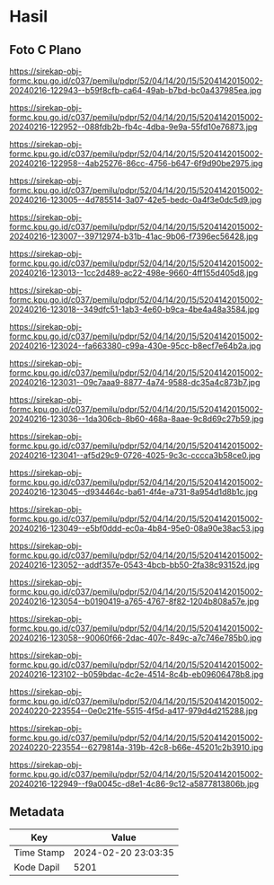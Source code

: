 # Hasil

## Foto C Plano

https://sirekap-obj-formc.kpu.go.id/c037/pemilu/pdpr/52/04/14/20/15/5204142015002-20240216-122943--b59f8cfb-ca64-49ab-b7bd-bc0a437985ea.jpg

https://sirekap-obj-formc.kpu.go.id/c037/pemilu/pdpr/52/04/14/20/15/5204142015002-20240216-122952--088fdb2b-fb4c-4dba-9e9a-55fd10e76873.jpg

https://sirekap-obj-formc.kpu.go.id/c037/pemilu/pdpr/52/04/14/20/15/5204142015002-20240216-122958--4ab25276-86cc-4756-b647-6f9d90be2975.jpg

https://sirekap-obj-formc.kpu.go.id/c037/pemilu/pdpr/52/04/14/20/15/5204142015002-20240216-123005--4d785514-3a07-42e5-bedc-0a4f3e0dc5d9.jpg

https://sirekap-obj-formc.kpu.go.id/c037/pemilu/pdpr/52/04/14/20/15/5204142015002-20240216-123007--39712974-b31b-41ac-9b06-f7396ec56428.jpg

https://sirekap-obj-formc.kpu.go.id/c037/pemilu/pdpr/52/04/14/20/15/5204142015002-20240216-123013--1cc2d489-ac22-498e-9660-4ff155d405d8.jpg

https://sirekap-obj-formc.kpu.go.id/c037/pemilu/pdpr/52/04/14/20/15/5204142015002-20240216-123018--349dfc51-1ab3-4e60-b9ca-4be4a48a3584.jpg

https://sirekap-obj-formc.kpu.go.id/c037/pemilu/pdpr/52/04/14/20/15/5204142015002-20240216-123024--fa663380-c99a-430e-95cc-b8ecf7e64b2a.jpg

https://sirekap-obj-formc.kpu.go.id/c037/pemilu/pdpr/52/04/14/20/15/5204142015002-20240216-123031--09c7aaa9-8877-4a74-9588-dc35a4c873b7.jpg

https://sirekap-obj-formc.kpu.go.id/c037/pemilu/pdpr/52/04/14/20/15/5204142015002-20240216-123036--1da306cb-8b60-468a-8aae-9c8d69c27b59.jpg

https://sirekap-obj-formc.kpu.go.id/c037/pemilu/pdpr/52/04/14/20/15/5204142015002-20240216-123041--af5d29c9-0726-4025-9c3c-cccca3b58ce0.jpg

https://sirekap-obj-formc.kpu.go.id/c037/pemilu/pdpr/52/04/14/20/15/5204142015002-20240216-123045--d934464c-ba61-4f4e-a731-8a954d1d8b1c.jpg

https://sirekap-obj-formc.kpu.go.id/c037/pemilu/pdpr/52/04/14/20/15/5204142015002-20240216-123049--e5bf0ddd-ec0a-4b84-95e0-08a90e38ac53.jpg

https://sirekap-obj-formc.kpu.go.id/c037/pemilu/pdpr/52/04/14/20/15/5204142015002-20240216-123052--addf357e-0543-4bcb-bb50-2fa38c93152d.jpg

https://sirekap-obj-formc.kpu.go.id/c037/pemilu/pdpr/52/04/14/20/15/5204142015002-20240216-123054--b0190419-a765-4767-8f82-1204b808a57e.jpg

https://sirekap-obj-formc.kpu.go.id/c037/pemilu/pdpr/52/04/14/20/15/5204142015002-20240216-123058--90060f66-2dac-407c-849c-a7c746e785b0.jpg

https://sirekap-obj-formc.kpu.go.id/c037/pemilu/pdpr/52/04/14/20/15/5204142015002-20240216-123102--b059bdac-4c2e-4514-8c4b-eb09606478b8.jpg

https://sirekap-obj-formc.kpu.go.id/c037/pemilu/pdpr/52/04/14/20/15/5204142015002-20240220-223554--0e0c21fe-5515-4f5d-a417-979d4d215288.jpg

https://sirekap-obj-formc.kpu.go.id/c037/pemilu/pdpr/52/04/14/20/15/5204142015002-20240220-223554--6279814a-319b-42c8-b66e-45201c2b3910.jpg

https://sirekap-obj-formc.kpu.go.id/c037/pemilu/pdpr/52/04/14/20/15/5204142015002-20240216-122949--f9a0045c-d8e1-4c86-9c12-a5877813806b.jpg


## Metadata

| Key        | Value               |
| ---------- | ------------------- |
| Time Stamp | 2024-02-20 23:03:35 |
| Kode Dapil | 5201                |



